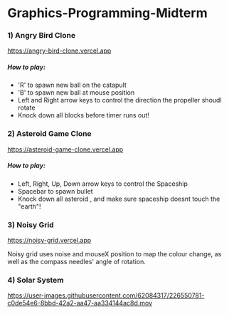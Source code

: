 # Graphics-Programming-Midterm

### 1) Angry Bird Clone
https://angry-bird-clone.vercel.app

##### How to play:
* 'R' to spawn new ball on the catapult
* 'B' to spawn new ball at mouse position
* Left and Right arrow keys to control the direction the propeller shoudl rotate
* Knock down all blocks before timer runs out!


### 2) Asteroid Game Clone
https://asteroid-game-clone.vercel.app

##### How to play:
* Left, Right, Up, Down arrow keys to control the Spaceship
* Spacebar to spawn bullet
* Knock down all asteroid , and make sure spaceship doesnt touch the "earth"!


### 3) Noisy Grid
https://noisy-grid.vercel.app

Noisy grid uses noise and mouseX position to map the colour change, as well as the compass needles' angle of rotation.

### 4) Solar System
https://user-images.githubusercontent.com/62084317/226550781-c0de54e6-8bbd-42a2-aa47-aa334144ac8d.mov
